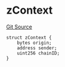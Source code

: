 # zContext
[Git Source](https://github.com/zeta-chain/protocol-contracts/blob/874f1cc4ec610cadf0a188ddc14f486915de3671/contracts/zevm/interfaces/UniversalContract.sol)


```solidity
struct zContext {
    bytes origin;
    address sender;
    uint256 chainID;
}
```

